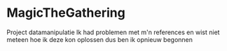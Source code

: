 # MagicTheGathering
Project datamanipulatie
Ik had problemen met m'n references en wist niet meteen hoe ik deze kon oplossen dus ben ik opnieuw begonnen
